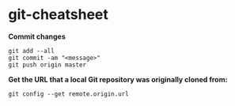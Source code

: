 # git-cheatsheet

**Commit changes**
```
git add --all
git commit -am "<message>"
git push origin master
```

**Get the URL that a local Git repository was originally cloned from:**

```
git config --get remote.origin.url
```
